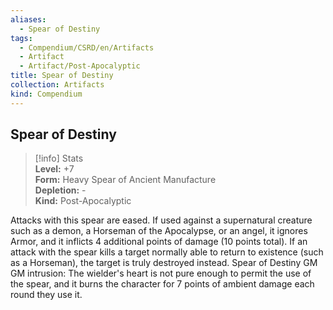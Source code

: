 ```yaml
---
aliases:
  - Spear of Destiny
tags:
  - Compendium/CSRD/en/Artifacts
  - Artifact
  - Artifact/Post-Apocalyptic
title: Spear of Destiny
collection: Artifacts
kind: Compendium
---
```

## Spear of Destiny  
>[!info] Stats  
> **Level:** +7  
> **Form:** Heavy Spear of Ancient Manufacture  
> **Depletion:** -  
> **Kind:** Post-Apocalyptic
  
Attacks with this spear are eased. If used against a supernatural creature such as a demon, a Horseman of the Apocalypse, or an angel, it ignores Armor, and it inflicts 4 additional points of damage (10 points total). If an attack with the spear kills a target normally able to return to existence (such as a Horseman), the target is truly destroyed instead. Spear of Destiny GM GM intrusion: The wielder's heart is not pure enough to permit the use of the spear, and it burns the character for 7 points of ambient damage each round they use it.